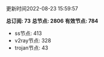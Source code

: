 更新时间2022-08-23 15:59:57

**总订阅: 73**
**总节点: 2806**
**有效节点: 784**
- ss节点: 413
- v2ray节点: 328
- trojan节点: 43
